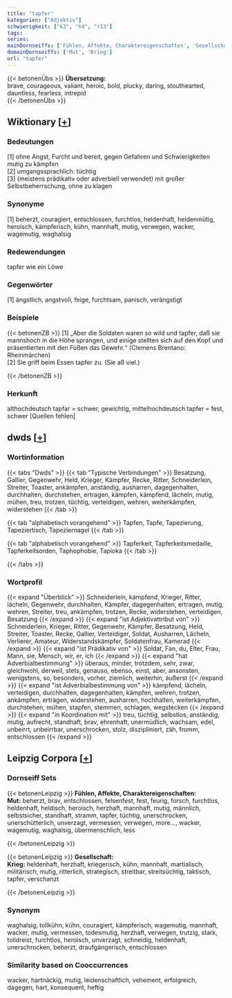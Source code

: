 ```yaml
---
title: "tapfer"
kategorien: ["Adjektiv"]
schwierigkeit: ["k3", "h4", "r13"]
tags:
series:
mainDornseiffs: ['Fühlen, Affekte, Charaktereigenschaften', 'Gesellschaft']
domainDornseiffs: ['Mut', 'Krieg']
url: "tapfer"
---
```


{{< betonenÜbs >}}
**Übersetzung:**  
brave, courageous, valiant, heroic, bold, plucky, daring, stouthearted, dauntless, fearless, intrepid  
{{< /betonenÜbs >}}

## Wiktionary [[+](https://de.wiktionary.org/wiki/tapfer)]

### Bedeutungen
[1] ohne Angst, Furcht und bereit, gegen Gefahren und Schwierigkeiten mutig zu kämpfen  
[2] umgangssprachlich: tüchtig  
[3] (meistens prädikativ oder adverbiell verwendet) mit großer Selbstbeherrschung, ohne zu klagen  

### Synonyme
[1] beherzt, couragiert, entschlossen, furchtlos, heldenhaft, heldenmütig, heroisch, kämpferisch, kühn, mannhaft, mutig, verwegen, wacker, wagemutig, waghalsig  

### Redewendungen
tapfer wie ein Löwe  

### Gegenwörter
[1] ängstlich, angstvoll, feige, furchtsam, panisch, verängstigt  

### Beispiele
{{< betonenZB >}}
[1] „Aber die Soldaten waren so wild und tapfer, daß sie mannshoch in die Höhe sprangen, und einige stellten sich auf den Kopf und präsentierten mit den Füßen das Gewehr.“ (Clemens Brentano: Rheinmärchen)  
[2] Sie griff beim Essen tapfer zu. (Sie aß viel.)  

{{< /betonenZB >}}
### Herkunft
althochdeutsch tapfar = schwer, gewichtig, mittelhochdeutsch tapfer = fest, schwer [Quellen fehlen]  



## dwds [[+](https://www.dwds.de/wb/tapfer)]

### Wortinformation
{{< tabs "Dwds" >}}
{{< tab "Typische Verbindungen" >}}
Besatzung, Gallier, Gegenwehr, Held, Krieger, Kämpfer, Recke, Ritter, Schneiderlein, Streiter, Toaster, ankämpfen, anständig, ausharren, dagegenhalten, durchhalten, durchstehen, ertragen, kämpfen, kämpfend, lächeln, mutig, mühen, treu, trotzen, tüchtig, verteidigen, wehren, weiterkämpfen, widerstehen
{{< /tab >}}

{{< tab "alphabetisch vorangehend" >}}
Tapfen, Tapfe, Tapezierung, Tapeziertisch, Tapeziernagel
{{< /tab >}}

{{< tab "alphabetisch vorangehend" >}}
Tapferkeit, Tapferkeitsmedaille, Tapferkeitsorden, Taphophobie, Tapioka
{{< /tab >}}

{{< /tabs >}}

### Wortprofil
{{< expand "Überblick" >}} Schneiderlein, kämpfend, Krieger, Ritter, lächeln, Gegenwehr, durchhalten, Kämpfer, dagegenhalten, ertragen, mutig, wehren, Streiter, treu, ankämpfen, trotzen, Recke, widerstehen, verteidigen, Besatzung {{< /expand >}}
{{< expand "ist Adjektivattribut von" >}} Schneiderlein, Krieger, Ritter, Gegenwehr, Kämpfer, Besatzung, Held, Streiter, Toaster, Recke, Gallier, Verteidiger, Soldat, Ausharren, Lächeln, Verlierer, Amateur, Widerstandskämpfer, Soldatenfrau, Kamerad {{< /expand >}}
{{< expand "ist Prädikativ von" >}} Soldat, Fan, du, Elter, Frau, Mann, sie, Mensch, wir, er, ich {{< /expand >}}
{{< expand "hat Adverbialbestimmung" >}} überaus, minder, trotzdem, sehr, zwar, gleichwohl, derweil, stets, genauso, ebenso, einst, aber, ansonsten, wenigstens, so, besonders, vorher, ziemlich, weiterhin, äußerst {{< /expand >}}
{{< expand "ist Adverbialbestimmung von" >}} kämpfend, lächeln, verteidigen, durchhalten, dagegenhalten, kämpfen, wehren, trotzen, ankämpfen, ertragen, widerstehen, ausharren, hochhalten, weiterkämpfen, durchstehen, mühen, stapfen, stemmen, schlagen, wegstecken {{< /expand >}}
{{< expand "in Koordination mit" >}} treu, tüchtig, selbstlos, anständig, mutig, aufrecht, standhaft, brav, ehrenhaft, unermüdlich, wachsam, edel, unbeirrt, unbeirrbar, unerschrocken, stolz, diszipliniert, zäh, fromm, entschlossen {{< /expand >}}

## Leipzig Corpora [[+](https://corpora.uni-leipzig.de/en/res?word=tapfer&corpusId=deu_newscrawl-public_2018)]

### Dornseiff Sets
{{< betonenLeipzig >}}
**Fühlen, Affekte, Charaktereigenschaften:**  
**Mut:** beherzt, brav, entschlossen, felsenfest, fest, feurig, forsch, furchtlos, heldenhaft, heldisch, heroisch, herzhaft, mannhaft, mutig, männlich, selbstsicher, standhaft, stramm, tapfer, tüchtig, unerschrocken, unerschütterlich, unverzagt, vermessen, verwegen, more..., wacker, wagemutig, waghalsig, übermenschlich, less  

{{< /betonenLeipzig >}}


{{< betonenLeipzig >}}
**Gesellschaft:**  
**Krieg:** heldenhaft, herzhaft, kriegerisch, kühn, mannhaft, martialisch, militärisch, mutig, ritterlich, strategisch, streitbar, streitsüchtig, taktisch, tapfer, verschanzt  

{{< /betonenLeipzig >}}

### Synonym
waghalsig, tollkühn, kühn, couragiert, kämpferisch, wagemutig, mannhaft, wacker, mutig, vermessen, todesmutig, herzhaft, verwegen, trutzig, stark, tolldreist, furchtlos, heroisch, unverzagt, schneidig, heldenhaft, unerschrocken, beherzt, draufgängerisch, entschlossen


### Similarity based on Cooccurrences
wacker, hartnäckig, mutig, leidenschaftlich, vehement, erfolgreich, dagegen, hart, konsequent, heftig

